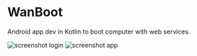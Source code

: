 # WanBoot
Android app dev in Kotlin to boot computer with web services.


![screenshot login](https://raw.github.com/Crmbl/WanBoot/master/1.PNG)
![screenshot app](https://raw.github.com/Crmbl/WanBoot/master/2.PNG)
